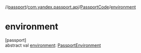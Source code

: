 //[passport](../../../index.md)/[com.yandex.passport.api](../index.md)/[PassportCode](index.md)/[environment](environment.md)

# environment

[passport]\
abstract val [environment](environment.md): [PassportEnvironment](../-passport-environment/index.md)
